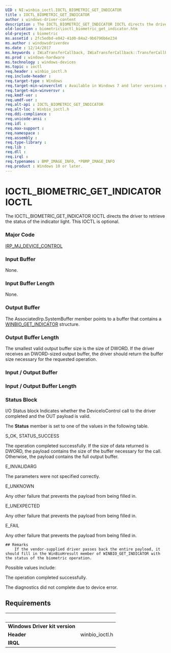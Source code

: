 ```yaml
---
UID : NI:winbio_ioctl.IOCTL_BIOMETRIC_GET_INDICATOR
title : IOCTL_BIOMETRIC_GET_INDICATOR
author : windows-driver-content
description : The IOCTL_BIOMETRIC_GET_INDICATOR IOCTL directs the driver to retrieve the status of the indicator light. This IOCTL is optional.
old-location : biometric\ioctl_biometric_get_indicator.htm
old-project : biometric
ms.assetid : 2fc5edbd-e042-41d0-84a2-9b6796b6e234
ms.author : windowsdriverdev
ms.date : 12/14/2017
ms.keywords : IWiaTransferCallback, IWiaTransferCallback::TransferCallback, TransferCallback
ms.prod : windows-hardware
ms.technology : windows-devices
ms.topic : ioctl
req.header : winbio_ioctl.h
req.include-header : 
req.target-type : Windows
req.target-min-winverclnt : Available in Windows 7 and later versions of Windows.
req.target-min-winversvr : 
req.kmdf-ver : 
req.umdf-ver : 
req.alt-api : IOCTL_BIOMETRIC_GET_INDICATOR
req.alt-loc : Winbio_ioctl.h
req.ddi-compliance : 
req.unicode-ansi : 
req.idl : 
req.max-support : 
req.namespace : 
req.assembly : 
req.type-library : 
req.lib : 
req.dll : 
req.irql : 
req.typenames : BMP_IMAGE_INFO, *PBMP_IMAGE_INFO
req.product : Windows 10 or later.
---
```


# IOCTL_BIOMETRIC_GET_INDICATOR IOCTL
The IOCTL_BIOMETRIC_GET_INDICATOR IOCTL directs the driver to retrieve the status of the indicator light.  This IOCTL is optional.

### Major Code
[IRP_MJ_DEVICE_CONTROL](xref:"https://docs.microsoft.com/en-us/windows-hardware/drivers/kernel/irp-mj-device-control")

### Input Buffer
None.

### Input Buffer Length
None.

### Output Buffer
The AssociatedIrp.SystemBuffer member points to a buffer that contains a <a href="..\winbio_ioctl\ns-winbio_ioctl-_winbio_get_indicator.md">WINBIO_GET_INDICATOR</a> structure.

### Output Buffer Length
The smallest valid output buffer size is the size of DWORD.  If the driver receives an DWORD-sized output buffer, the driver should return the buffer size necessary for the requested operation.

### Input / Output Buffer
<text></text>

### Input / Output Buffer Length
<text></text>

### Status Block
I/O Status block
Indicates whether the DeviceIoControl call to the driver completed and the OUT payload is valid.

The <b>Status</b> member is set to one of the values in the following table.

S_OK, STATUS_SUCCESS

The operation completed successfully.  If the size of data returned is DWORD, the payload contains the size of the buffer necessary for the call.  Otherwise, the payload contains the full output buffer.

E_INVALIDARG

The parameters were not specified correctly.

E_UNKNOWN

Any other failure that prevents the payload from being filled in.

E_UNEXPECTED

Any other failure that prevents the payload from being filled in.

E_FAIL

Any other failure that prevents the payload from being filled in.

    ## Remarks
        If the vendor-supplied driver passes back the entire payload, it should fill in the WinBioHresult member of WINBIO_GET_INDICATOR with the status of the biometric operation.

Possible values include:



The operation completed successfully.

The diagnostics did not complete due to device error.</p>

## Requirements
| &nbsp; | &nbsp; |
| ---- |:---- |
| **Windows Driver kit version** |  |
| **Header** | winbio_ioctl.h |
| **IRQL** |  |